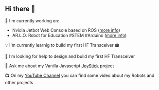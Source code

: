 ## Hi there 👋

<!--
**bobboteck/bobboteck** is a ✨ _special_ ✨ repository because its `README.md` (this file) appears on your GitHub profile.

Here are some ideas to get you started:

- 🔭 I’m currently working on ...
- 🌱 I’m currently learning ...
- 👯 I’m looking to collaborate on ...
- 🤔 I’m looking for help with ...
- 💬 Ask me about ...
- 📫 How to reach me: ...
- 😄 Pronouns: ...
- ⚡ Fun fact: ...
-->

:wrench: I'm currently working on:
- Nvidia Jetbot Web Console based on ROS ([more info](https://github.com/bobboteck/jetbot_ros_webconsole))
- AR.L.O. Robot for Education #STEM #Arduino ([more info](https://github.com/Cyb3rn0id/AR.L.O.))

:bulb: I'm currently learnig to build my first HF Transceiver :radio:

🤔 I’m looking for help to design and build my first HF Transceiver

💬 Ask me about my Vanilla Javascript [JoyStick](https://github.com/bobboteck/JoyStick) project

:tv: On my [YouTube Channel](https://www.youtube.com/c/RobertoDAmico/) you can find some video about my Robots and other projects
